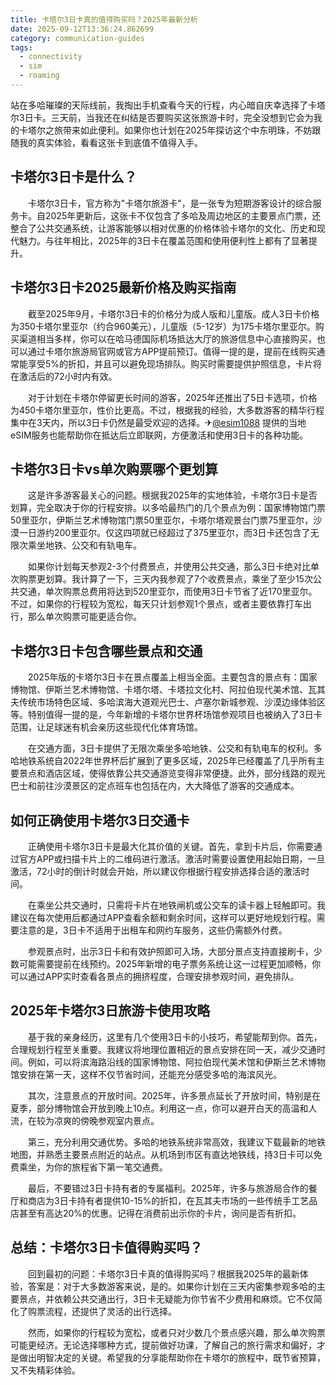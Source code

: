 ```yaml
---
title: 卡塔尔3日卡真的值得购买吗？2025年最新分析
date: 2025-09-12T13:36:24.862699
category: communication-guides
tags:
  - connectivity
  - sim
  - roaming
---
```


站在多哈璀璨的天际线前，我掏出手机查看今天的行程，内心暗自庆幸选择了卡塔尔3日卡。三天前，当我还在纠结是否要购买这张旅游卡时，完全没想到它会为我的卡塔尔之旅带来如此便利。如果你也计划在2025年探访这个中东明珠，不妨跟随我的真实体验，看看这张卡到底值不值得入手。

## 卡塔尔3日卡是什么？

　　卡塔尔3日卡，官方称为"卡塔尔旅游卡"，是一张专为短期游客设计的综合服务卡。自2025年更新后，这张卡不仅包含了多哈及周边地区的主要景点门票，还整合了公共交通系统，让游客能够以相对优惠的价格体验卡塔尔的文化、历史和现代魅力。与往年相比，2025年的3日卡在覆盖范围和使用便利性上都有了显著提升。

## 卡塔尔3日卡2025最新价格及购买指南

　　截至2025年9月，卡塔尔3日卡的价格分为成人版和儿童版。成人3日卡价格为350卡塔尔里亚尔（约合960美元），儿童版（5-12岁）为175卡塔尔里亚尔。购买渠道相当多样，你可以在哈马德国际机场抵达大厅的旅游信息中心直接购买，也可以通过卡塔尔旅游局官网或官方APP提前预订。值得一提的是，提前在线购买通常能享受5%的折扣，并且可以避免现场排队。购买时需要提供护照信息，卡片将在激活后的72小时内有效。

　　对于计划在卡塔尔停留更长时间的游客，2025年还推出了5日卡选项，价格为450卡塔尔里亚尔，性价比更高。不过，根据我的经验，大多数游客的精华行程集中在3天内，所以3日卡仍然是最受欢迎的选择。✈[@esim1088](https://t.me/s/esim1088) 提供的当地eSIM服务也能帮助你在抵达后立即联网，方便激活和使用3日卡的各种功能。

## 卡塔尔3日卡vs单次购票哪个更划算

　　这是许多游客最关心的问题。根据我2025年的实地体验，卡塔尔3日卡是否划算，完全取决于你的行程安排。以多哈最热门的几个景点为例：国家博物馆门票50里亚尔，伊斯兰艺术博物馆门票50里亚尔，卡塔尔塔观景台门票75里亚尔，沙漠一日游约200里亚尔。仅这四项就已经超过了375里亚尔，而3日卡还包含了无限次乘坐地铁、公交和有轨电车。

　　如果你计划每天参观2-3个付费景点，并使用公共交通，那么3日卡绝对比单次购票更划算。我计算了一下，三天内我参观了7个收费景点，乘坐了至少15次公共交通，单次购票总费用将达到520里亚尔，而使用3日卡节省了近170里亚尔。不过，如果你的行程较为宽松，每天只计划参观1个景点，或者主要依靠打车出行，那么单次购票可能更适合你。

## 卡塔尔3日卡包含哪些景点和交通

　　2025年版的卡塔尔3日卡在景点覆盖上相当全面。主要包含的景点有：国家博物馆、伊斯兰艺术博物馆、卡塔尔塔、卡塔拉文化村、阿拉伯现代美术馆、瓦其夫传统市场特色区域、多哈滨海大道观光巴士、卢塞尔新城参观、沙漠边缘体验区等。特别值得一提的是，今年新增的卡塔尔世界杯场馆参观项目也被纳入了3日卡范围，让足球迷有机会亲历这些现代化体育场馆。

　　在交通方面，3日卡提供了无限次乘坐多哈地铁、公交和有轨电车的权利。多哈地铁系统自2022年世界杯后扩展到了更多区域，2025年已经覆盖了几乎所有主要景点和酒店区域，使得依靠公共交通游览变得非常便捷。此外，部分线路的观光巴士和前往沙漠景区的定点班车也包括在内，大大降低了游客的交通成本。

## 如何正确使用卡塔尔3日交通卡

　　正确使用卡塔尔3日卡是最大化其价值的关键。首先，拿到卡片后，你需要通过官方APP或扫描卡片上的二维码进行激活。激活时需要设置使用起始日期，一旦激活，72小时的倒计时就会开始，所以建议你根据行程安排选择合适的激活时间。

　　在乘坐公共交通时，只需将卡片在地铁闸机或公交车的读卡器上轻触即可。我建议在每次使用后都通过APP查看余额和剩余时间，这样可以更好地规划行程。需要注意的是，3日卡不适用于出租车和网约车服务，这些仍需额外付费。

　　参观景点时，出示3日卡和有效护照即可入场，大部分景点支持直接刷卡，少数可能需要提前在线预约。2025年新增的电子票务系统让这一过程更加顺畅，你可以通过APP实时查看各景点的拥挤程度，合理安排参观时间，避免排队。

## 2025年卡塔尔3日旅游卡使用攻略

　　基于我的亲身经历，这里有几个使用3日卡的小技巧，希望能帮到你。首先，合理规划行程至关重要。我建议将地理位置相近的景点安排在同一天，减少交通时间。例如，可以将滨海路沿线的国家博物馆、阿拉伯现代美术馆和伊斯兰艺术博物馆安排在第一天，这样不仅节省时间，还能充分感受多哈的海滨风光。

　　其次，注意景点的开放时间。2025年，许多景点延长了开放时间，特别是在夏季，部分博物馆会开放到晚上10点。利用这一点，你可以避开白天的高温和人流，在较为凉爽的傍晚参观室内景点。

　　第三，充分利用交通优势。多哈的地铁系统非常高效，我建议下载最新的地铁地图，并熟悉主要景点附近的站点。从机场到市区有直达地铁线，持3日卡可以免费乘坐，为你的旅程省下第一笔交通费。

　　最后，不要错过3日卡持有者的专属福利。2025年，许多与旅游局合作的餐厅和商店为3日卡持有者提供10-15%的折扣，在瓦其夫市场的一些传统手工艺品店甚至有高达20%的优惠。记得在消费前出示你的卡片，询问是否有折扣。

## 总结：卡塔尔3日卡值得购买吗？

　　回到最初的问题：卡塔尔3日卡真的值得购买吗？根据我2025年的最新体验，答案是：对于大多数游客来说，是的。如果你计划在三天内密集参观多哈的主要景点，并依赖公共交通出行，3日卡无疑能为你节省不少费用和麻烦。它不仅简化了购票流程，还提供了灵活的出行选择。

　　然而，如果你的行程较为宽松，或者只对少数几个景点感兴趣，那么单次购票可能更经济。无论选择哪种方式，提前做好功课，了解自己的旅行需求和偏好，才是做出明智决定的关键。希望我的分享能帮助你在卡塔尔的旅程中，既节省预算，又不失精彩体验。